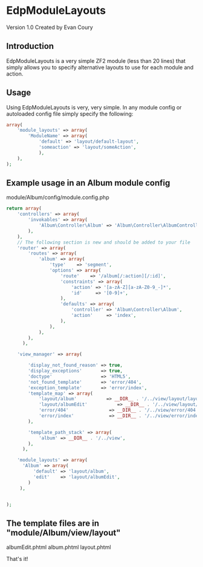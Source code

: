 EdpModuleLayouts
================
Version 1.0 Created by Evan Coury

Introduction
------------

EdpModuleLayouts is a very simple ZF2 module (less than 20 lines) that simply
allows you to specify alternative layouts to use for each module and action.

Usage
-----

Using EdpModuleLayouts is very, very simple. In any module config or autoloaded
config file simply specify the following:

```php
array(
    'module_layouts' => array(
        'ModuleName' => array(
            'default' => 'layout/default-layout',
            'someaction' => 'layout/someAction',
            ),
    ),
);
```

Example usage in an Album module config
----------------------------------------
module/Album/config/module.config.php

```php
return array(
    'controllers' => array(
        'invokables' => array(
            'Album\Controller\Album' => 'Album\Controller\AlbumController',
        ),
    ),
    // The following section is new and should be added to your file
    'router' => array(
        'routes' => array(
            'album' => array(
                'type'    => 'segment',
                'options' => array(
                    'route'    => '/album[/:action][/:id]',
                    'constraints' => array(
                        'action' => '[a-zA-Z][a-zA-Z0-9_-]*',
                        'id'     => '[0-9]+',
                    ),
                    'defaults' => array(
                        'controller' => 'Album\Controller\Album',
                        'action'     => 'index',
                    ),
                ),
            ),
        ),
      ),

    'view_manager' => array(

        'display_not_found_reason' => true,
        'display_exceptions'       => true,
        'doctype'                  => 'HTML5',
        'not_found_template'       => 'error/404',
        'exception_template'       => 'error/index',
        'template_map' => array(
            'layout/album'           => __DIR__ . '/../view/layout/layout.phtml',
            'layout/albumEdit'           => __DIR__ . '/../view/layout/albumEdit.phtml',
            'error/404'               => __DIR__ . '/../view/error/404.phtml',
            'error/index'             => __DIR__ . '/../view/error/index.phtml',
        ),

        'template_path_stack' => array(
            'album' => __DIR__ . '/../view',
        ),
      ),

    'module_layouts' => array(
      'Album' => array(
          'default' => 'layout/album',
          'edit'    => 'layout/albumEdit',
        )
     ),


);

```

The template files are in "module/Album/view/layout"
---------------------------------------------------
albumEdit.phtml
album.phtml
layout.phtml





That's it!
